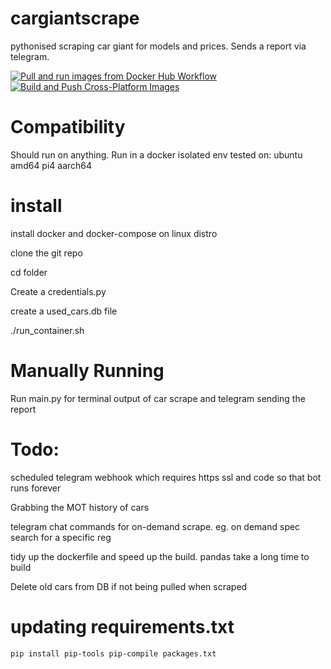 # cargiantscrape
pythonised scraping car giant for models and prices. Sends a report via telegram.

[![Pull and run images from Docker Hub Workflow](https://github.com/warshoot3r/cargiantscrape/actions/workflows/pullandtestdockerimages.yml/badge.svg)](https://github.com/warshoot3r/cargiantscrape/actions/workflows/pullandtestdockerimages.yml)
[![Build and Push Cross-Platform Images](https://github.com/warshoot3r/cargiantscrape/actions/workflows/buildcrossplatform.yml/badge.svg)](https://github.com/warshoot3r/cargiantscrape/actions/workflows/buildcrossplatform.yml)

# Compatibility 
Should run on anything. Run in a docker isolated env
tested on:
ubuntu amd64
pi4 aarch64


# install
install docker and docker-compose on linux distro

clone the git repo

cd folder


Create a credentials.py

create a used_cars.db file

./run_container.sh



# Manually Running
Run main.py for terminal output of car scrape and telegram sending the report


# Todo:
scheduled telegram webhook which requires https ssl and code so that bot runs forever

Grabbing the MOT history of cars

telegram chat commands for on-demand scrape. eg. on demand spec search for a specific reg

tidy up the dockerfile and speed up the build. pandas take a long time to build

Delete old cars from DB if not being pulled when scraped

# updating requirements.txt
`
pip install pip-tools
pip-compile packages.txt 
`